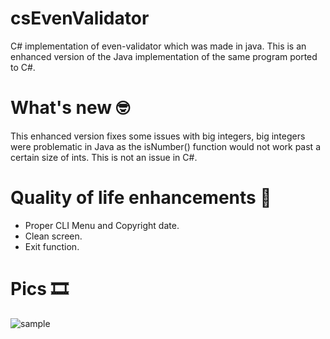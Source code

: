# csEvenValidator
C# implementation of even-validator which was made in java.
This is an enhanced version of the Java implementation of the same program ported to C#.

# What's new 🤓
This enhanced version fixes some issues with big integers, big integers were problematic in Java as the isNumber() function would not work past a certain size of ints. This is not an issue in C#.

# Quality of life enhancements 🤠
* Proper CLI Menu and Copyright date. 
* Clean screen.
* Exit function.
# Pics 🎞
![sample](https://github.com/devatcarl-1999/csEvenValidator/img/1.png)



